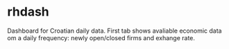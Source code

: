 # rhdash
Dashboard for Croatian daily data. 
First tab shows avaliable economic data om a daily frequency: newly open/closed firms and exhange rate. 
